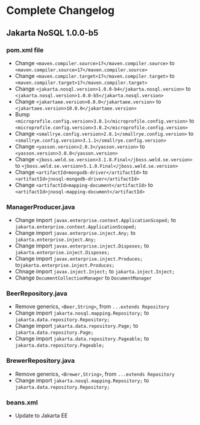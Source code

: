 # Complete Changelog

## Jakarta NoSQL 1.0.0-b5

### pom.xml file

* Change `<maven.compiler.source>17</maven.compiler.source>` to `<maven.compiler.source>17</maven.compiler.source>`
* Change `<maven.compiler.target>17</maven.compiler.target>` to `<maven.compiler.target>17</maven.compiler.target>`
* Change `<jakarta.nosql.version>1.0.0-b4</jakarta.nosql.version>` to `<jakarta.nosql.version>1.0.0-b5</jakarta.nosql.version>`
* Change `<jakartaee.version>8.0.0</jakartaee.version>` to `<jakartaee.version>10.0.0</jakartaee.version>`
* Bump `<microprofile.config.version>3.0.1</microprofile.config.version>` to `<microprofile.config.version>3.0.2</microprofile.config.version>`                                                             
* Change `<smallrye.config.version>2.8.1</smallrye.config.version>` to `<smallrye.config.version>3.1.1</smallrye.config.version>`
* Change `<yasson.version>2.0.3</yasson.version>` to `<yasson.version>3.0.0</yasson.version>`
* Change `<jboss.weld.se.version>3.1.8.Final</jboss.weld.se.version>` to `<jboss.weld.se.version>5.1.0.Final</jboss.weld.se.version>`
* Change `<artifactId>mongodb-driver</artifactId>` to `<artifactId>jnosql-mongodb-driver</artifactId>`
* Change `<artifactId>mapping-document</artifactId>` to `<artifactId>jnosql-mapping-document</artifactId>`

### ManagerProducer.java

* Change import `javax.enterprise.context.ApplicationScoped;` to `jakarta.enterprise.context.ApplicationScoped;`
* Change import `javax.enterprise.inject.Any;` to `jakarta.enterprise.inject.Any;`
* Change import `javax.enterprise.inject.Disposes;` to `jakarta.enterprise.inject.Disposes;`
* Change import `javax.enterprise.inject.Produces;` to`jakarta.enterprise.inject.Produces;`
* Chnage import `javax.inject.Inject;` to `jakarta.inject.Inject;` 
* Change `DocumentCollectionManager` to `DocumentManager`

### BeerRepository.java

* Remove generics, `<Beer,String>`, from `...extends Repository`
* Change import `jakarta.nosql.mapping.Repository;` to `jakarta.data.repository.Repository;`
* Change import `jakarta.data.repository.Page;` to `jakarta.data.repository.Page;`
* Change import `jakarta.data.repository.Pageable;` to `jakarta.data.repository.Pageable;`

### BrewerRepository.java

* Remove generics, `<Brewer,String>`, from `...extends Repository`
* Change import `jakarta.nosql.mapping.Repository;` to `jakarta.data.repository.Repository;`

### beans.xml

* Update to Jakarta EE

